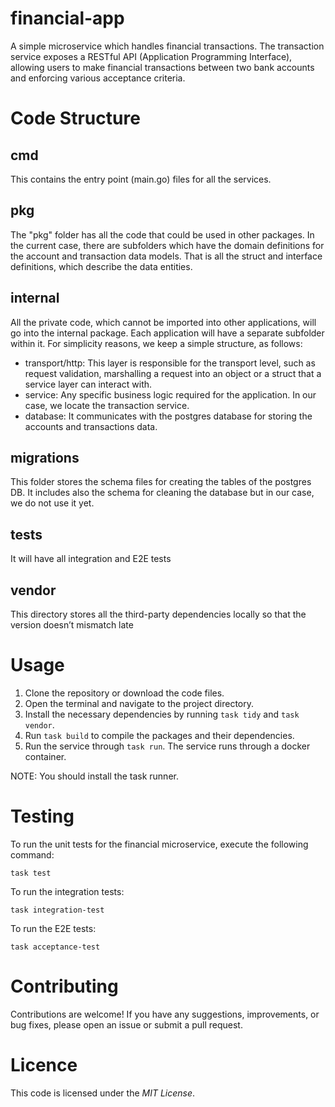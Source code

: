 # financial-app
A simple microservice which handles financial transactions. The transaction service exposes a RESTful API (Application Programming Interface), allowing users to make financial transactions between two bank accounts and enforcing various acceptance criteria.

# Code Structure
## cmd
This contains the entry point (main.go) files for all the services.
## pkg
The "pkg" folder has all the code that could be used in other packages. In the current case, there are subfolders which have the domain definitions for the account and transaction data models. That is all the struct and interface definitions, which describe the data entities.
## internal
All the private code, which cannot be imported into other applications, will go into the internal package. Each application will have a separate subfolder within it. For simplicity reasons, we keep a simple structure, as follows:
- transport/http: This layer is responsible for the transport level, such as request validation, marshalling a request into an object or a struct that a service layer can interact with.
- service: Any specific business logic required for the application. In our case, we locate the transaction service.
- database: It communicates with the postgres database for storing the accounts and transactions data.
## migrations
This folder stores the schema files for creating the tables of the postgres DB. It includes also the schema for cleaning the database but in our case, we do not use it yet.
## tests
It will have all integration and E2E tests
## vendor
This directory stores all the third-party dependencies locally so that the version doesn’t mismatch late

# Usage
1. Clone the repository or download the code files.
2. Open the terminal and navigate to the project directory.
3. Install the necessary dependencies by running `task tidy` and `task vendor`.
4. Run `task build` to compile the packages and their dependencies.
5. Run the service through `task run`. The service runs through a docker container.

NOTE: You should install the task runner.

# Testing
To run the unit tests for the financial microservice, execute the following command:
```
task test
```
To run the integration tests:
```
task integration-test
```
To run the E2E tests:
```
task acceptance-test
```

# Contributing
Contributions are welcome! If you have any suggestions, improvements, or bug fixes, please open an issue or submit a pull request.

# Licence
This code is licensed under the *MIT License*.
